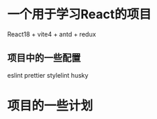 # 一个用于学习React的项目

React18 + vite4 + antd + redux

## 项目中的一些配置

eslint
prettier
stylelint
husky

# 项目的一些计划
